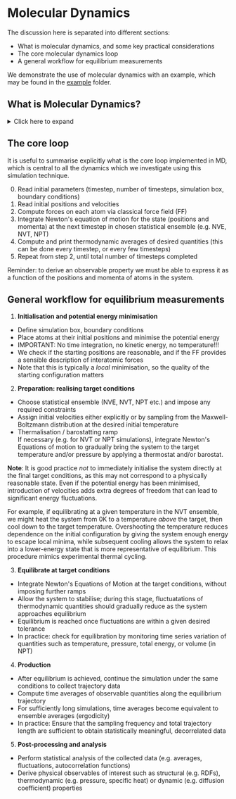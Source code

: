 # Molecular Dynamics

The discussion here is separated into different sections:
- What is molecular dynamics, and some key practical considerations
- The core molecular dynamics loop
- A general workflow for equilibrium measurements

We demonstrate the use of molecular dynamics with an example, which may be found in the [example](/C01_02) folder.

## What is Molecular Dynamics?

<details>
<summary>Click here to expand</summary>
[Reference to relevant chapter in lecture notes]

Molecular Dynamics (MD) is a computational simulation method that we will employ to model materials at the resolution where matter is not continuous, but made of a discrete arrangement of atoms. In MD, we study the time evolution of a system of atoms via the dynamical variation of the system state (i.e. positions and momenta of the atoms) by integrating Newton's Equations of motion. The time integration is implemented numerically, such that we solve to obtain the state of the system at discrete *timesteps* in a chosen time window. In practice, the timestep must be small enough to resolve the fastest atomic vibrations (typically on the order of femtoseconds), which limits the total simulated timescales to nanosceconds or microseconds. The simulated system size is typically limited to nanometres, with the number of atoms ranging from thousands to millions. This is far smaller than most experimental samples, and long-wavelength or mesoscale phenomena are therefore not directly accessible in atomistic MD. Thus, we understand both the power and limitation of MD simulations: it provides a detailed atomistic description of materials behaviour, but it is a necessarily small and short-time view of materials behaviour.

Suppose we specify the initial state at time t=0 and integrate - at the end of the integration we will have a deterministic *dynamical trajectory*, which tells us the variation of the system state as a function of time. When we perform an MD simulation, we might be interested in the dynamical variation of a particular observable property of the system, or perhaps its average values over time. Measuring the dynamical variation is simple, in the sense that if we are able to derive the observable property based on the positions and momenta of the particles, we simply perform this calculation at each timestep of the numerical integration and extract the output. Calculating the time average is also easy, we take the average of the dynamical variation of the observable property in time. However, the interpretation of the time average depends on some key factors:
- Whether we want to measure *equilibrium* or *non-equilibrium* observable properties
- The choice of statistical ensemble (effectively, the constraints we impose on the system)

Lets focus first on the measurement of equilibrium properties - we cannot assume that just because we impose the constraints of a particular ensemble, e.g. the microcanonical (NVE) ensemble, that we can automatically extract the associated equilibrium properties of the system. When we setup an MD simulation we face two problems:
1. Choice of initial conditions<br>
Typically, we assign initial particle positions from a crystalline or random arrangement, and initial velocities from a guessed distribution (often Maxwell–Boltzmann at the target temperature). Such a state is not guaranteed to correspond to equilibrium. For example, if atoms start too close together, the system may undergo large potential energy relaxation, converting abruptly into kinetic energy, and the instantaneous kinetic/potential partition will not yet reflect equilibrium fluctuations.
2. Numerical integration and finite precision<br>
In the ideal case, Hamiltonian dynamics ensures that an isolated system conserves the total energy exactly, so in the microcanonical (NVE) ensemble the sum of kinetic and potential energies is constant. In practice, we integrate via a numerical scheme (e.g. velocity Verlet) which only approximates the true dynamics. This introduces small integration errors that can accumulate, leading to a slow drift in total energy. While good integrators keep this drift small, it means that in practice the “constant energy” of NVE is not perfectly realised.

So, if we wish to measure equilibrium properties, we **must** ensure that the system is first suitably equilibrated. This process is known as *equilibration*, wherein the system evolves from the particular initial configuration towards typical configurations of the chosen ensemble. Due to the finite numerical precision of the integration scheme that we mentioned above, we cannot expect to reach a "perfect" equilibrum, but it is sufficient that ensemble observables (e.g. temperature, pressure, total energy) fluctuate around stable mean values within acceptable tolerances.

Once equilibration is reached, time averages of observable properties that we calculate on the equilibrium trajectory, over a sufficiently long time window, can be taken as equivalent to ensemble averages (*the ergodic hypothesis*). This phase is the "production" stage of an equilibrium MD calculation, where we extract ensemble average values of desired observables via the time average at equilibrium. It is important to remember that the choice of ensemble determines which equilibrium properties are directly accessible. For example, in the NVE ensemble the total energy is fixed and cannot be measured as a fluctuating thermodynamic variable, whereas the temperature is obtained from the kinetic energy. In the NVT ensemble, the temperature is fixed via a thermostat, while energy fluctuates, so one can measure heat capacity from energy fluctuations. Commenting on the choice of ensemble more generally, other ensembles can be realised using different constraints, such as barostats to fix pressure in the NPT ensemble. The practical implementation of an ensemble in MD is analagous to choosing an experimental setup: it dictates which observables can be extracted naturally, and which are constrained; thermostats and barostats act as control mechanisms to reproduce the desired macroscopic conditions.

In contrast, in non-equilibrium MD we deliberately drive the system away from equilibrium, for example by applying an external field, imposing a temperature gradient, or shearing the simulation box. In this case, the system does not sample a stationary statistical ensemble, and time averages describe transient or steady-state responses rather than equilibrium properties. While this is an important and active area of research, in these tutorial demonstrations we restrict ourselves to equilibrium MD, and we point the interested reader to [**reference material**] for further reading.

Now, in fully *classical* MD we solve a coupled set of differential equations (N equations for N atoms), using interatomic forces derived from a pre-determined classical *force-field* (FF). The FF is an analytical expression for the potential energy of the system, from which the forces follow by differentiation. In practice, the FF is always approximate: it is parameterised for a specific material or class of systems, and its functional form determines the physical fidelity of the model. It may be as simple as a two-body Lennard-Jones potential or as complex as a many-body reactive or machine-learning potential. Further, because evaluating interactions between all particle pairs scales as N<sup>2</sup>, efficient algorithms such as neighbour lists and cutoffs are essential to make simulations tractable. Together, these factors set the limits on achievable system size, simulation time, and accuracy with available computing power.

Another practical consideration in MD is the use of boundary conditions. To mimic bulk materials and avoid artefacts from surfaces, simulations almost always employ periodic boundary conditions, where the simulation cell is replicated in all directions. While this reduces finite-size effects, the system size is still limited by computational resources, and care must be taken when interpreting properties that depend sensitively on fluctuations or long-range interactions.

</details>

## The core loop

It is useful to summarise explicitly what is the core loop implemented in MD, which is central to all the dynamics which we investigate using this simulation technique.

0. Read initial parameters (timestep, number of timesteps, simulation box, boundary conditions)
1. Read initial positions and velocities
2. Compute forces on each atom via classical force field (FF)
3. Integrate Newton's equation of motion for the state (positions and momenta) at the next timestep in chosen statistical ensemble (e.g. NVE, NVT, NPT)
4. Compute and print thermodynamic averages of desired quantities (this can be done every timestep, or every few timesteps)
5. Repeat from step 2, until total number of timesteps completed

Reminder: to derive an observable property we must be able to express it as a function of the positions and momenta of atoms in the system.

## General workflow for equilibrium measurements

1. **Initialisation and potential energy minimisation**
  - Define simulation box, boundary conditions
  - Place atoms at their initial positions and minimise the potential energy
  - IMPORTANT: No time integration, no kinetic energy, no temperature!!!
  - We check if the starting positions are reasonable, and if the FF provides a sensible description of interatomic forces
  - Note that this is typically a *local* minimisation, so the quality of the starting configuration matters
2. **Preparation: realising target conditions**
  - Choose statistical ensemble (NVE, NVT, NPT etc.) and impose any required constraints
  - Assign initial velocities either explicitly or by sampling from the Maxwell-Boltzmann distribution at the desired initial temperature<br>
  - Thermalisation / barostatting ramp<br>
  If necessary (e.g. for NVT or NPT simulations), integrate Newton's Equations of motion to gradually bring the system to the target temperature and/or pressure by applying a thermostat and/or barostat.
  
**Note**: It is good practice *not* to immediately initialise the system directly at the final target conditions, as this may not correspond to a physically reasonable state. Even if the potential energy has been minimised, introduction of velocities adds extra degrees of freedom that can lead to significant energy fluctuations.
  
For example, if equilibrating at a given temperature in the NVT ensemble, we might heat the system from 0K to a temperature *above* the target, then cool down to the target temperature. Overshooting the temperature reduces dependence on the initial configuration by giving the system enough energy to escape local minima, while subsequent cooling allows the system to relax into a lower-energy state that is more representative of equilibrium. This procedure mimics experimental thermal cycling.

3. **Equilibrate at target conditions**
  - Integrate Newton's Equations of Motion at the target conditions, without imposing further ramps
  - Allow the system to stabilise; during this stage, fluctuatations of thermodynamic quantities should gradually reduce as the system approaches equilibrium
  - Equilibrium is reached once fluctuations are within a given desired tolerance
  - In practice: check for equilibration by monitoring time series variation of quantities such as temperature, pressure, total energy, or volume (in NPT)

4. **Production**
  - After equilibrium is achieved, continue the simulation under the same conditions to collect trajectory data
  - Compute time averages of observable quantities along the equilibrium trajectory
  - For sufficiently long simulations, time averages become equivalent to ensemble averages (ergodicity)
  - In practice: Ensure that the sampling frequency and total trajectory length are sufficient to obtain statistically meaningful, decorrelated data

5. **Post-processing and analysis**
  - Perform statistical analysis of the collected data (e.g. averages, fluctuations, autocorrelation functions)
  - Derive physical observables of interest such as structural (e.g. RDFs), thermodynamic (e.g. pressure, specific heat) or dynamic (e.g. diffusion coefficient) properties
